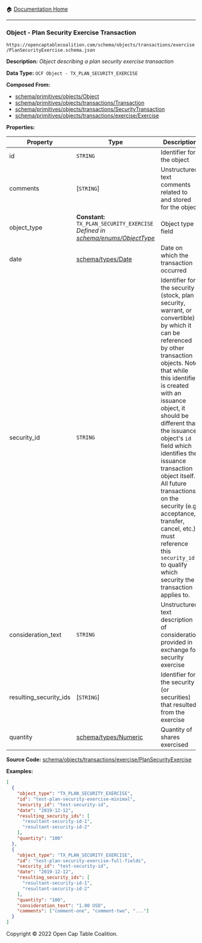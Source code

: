 :house: [Documentation Home](../../../../../README.md)

---

### Object - Plan Security Exercise Transaction

`https://opencaptablecoalition.com/schema/objects/transactions/exercise/PlanSecurityExercise.schema.json`

**Description:** _Object describing a plan security exercise transaction_

**Data Type:** `OCF Object - TX_PLAN_SECURITY_EXERCISE`

**Composed From:**

- [schema/primitives/objects/Object](../../../primitives/objects/Object.md)
- [schema/primitives/objects/transactions/Transaction](../../../primitives/objects/transactions/Transaction.md)
- [schema/primitives/objects/transactions/SecurityTransaction](../../../primitives/objects/transactions/SecurityTransaction.md)
- [schema/primitives/objects/transactions/exercise/Exercise](../../../primitives/objects/transactions/exercise/Exercise.md)

**Properties:**

| Property               | Type                                                                                                               | Description                                                                                                                                                                                                                                                                                                                                                                                                                                                                                                 | Required   |
| ---------------------- | ------------------------------------------------------------------------------------------------------------------ | ----------------------------------------------------------------------------------------------------------------------------------------------------------------------------------------------------------------------------------------------------------------------------------------------------------------------------------------------------------------------------------------------------------------------------------------------------------------------------------------------------------- | ---------- |
| id                     | `STRING`                                                                                                           | Identifier for the object                                                                                                                                                                                                                                                                                                                                                                                                                                                                                   | `REQUIRED` |
| comments               | [`STRING`]                                                                                                         | Unstructured text comments related to and stored for the object                                                                                                                                                                                                                                                                                                                                                                                                                                             | -          |
| object_type            | **Constant:** `TX_PLAN_SECURITY_EXERCISE`</br>_Defined in [schema/enums/ObjectType](../../../enums/ObjectType.md)_ | Object type field                                                                                                                                                                                                                                                                                                                                                                                                                                                                                           | `REQUIRED` |
| date                   | [schema/types/Date](../../../types/Date.md)                                                                        | Date on which the transaction occurred                                                                                                                                                                                                                                                                                                                                                                                                                                                                      | `REQUIRED` |
| security_id            | `STRING`                                                                                                           | Identifier for the security (stock, plan security, warrant, or convertible) by which it can be referenced by other transaction objects. Note that while this identifier is created with an issuance object, it should be different than the issuance object's `id` field which identifies the issuance transaction object itself. All future transactions on the security (e.g. acceptance, transfer, cancel, etc.) must reference this `security_id` to qualify which security the transaction applies to. | `REQUIRED` |
| consideration_text     | `STRING`                                                                                                           | Unstructured text description of consideration provided in exchange for security exercise                                                                                                                                                                                                                                                                                                                                                                                                                   | -          |
| resulting_security_ids | [`STRING`]                                                                                                         | Identifier for the security (or securities) that resulted from the exercise                                                                                                                                                                                                                                                                                                                                                                                                                                 | `REQUIRED` |
| quantity               | [schema/types/Numeric](../../../types/Numeric.md)                                                                  | Quantity of shares exercised                                                                                                                                                                                                                                                                                                                                                                                                                                                                                | `REQUIRED` |

**Source Code:** [schema/objects/transactions/exercise/PlanSecurityExercise](../../../../../../schema/objects/transactions/exercise/PlanSecurityExercise.schema.json)

**Examples:**

```json
[
  {
    "object_type": "TX_PLAN_SECURITY_EXERCISE",
    "id": "test-plan-security-exercise-minimal",
    "security_id": "test-security-id",
    "date": "2019-12-12",
    "resulting_security_ids": [
      "resultant-security-id-1",
      "resultant-security-id-2"
    ],
    "quantity": "100"
  },
  {
    "object_type": "TX_PLAN_SECURITY_EXERCISE",
    "id": "test-plan-security-exercise-full-fields",
    "security_id": "test-security-id",
    "date": "2019-12-12",
    "resulting_security_ids": [
      "resultant-security-id-1",
      "resultant-security-id-2"
    ],
    "quantity": "100",
    "consideration_text": "1.00 USD",
    "comments": ["comment-one", "comment-two", "..."]
  }
]
```

Copyright © 2022 Open Cap Table Coalition.
